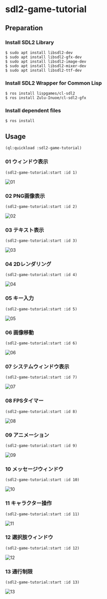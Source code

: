 # sdl2-game-tutorial

## Preparation

### Install SDL2 Library

```
$ sudo apt install libsdl2-dev
$ sudo apt install libsdl2-gfx-dev
$ sudo apt install libsdl2-image-dev
$ sudo apt install libsdl2-mixer-dev
$ sudo apt install libsdl2-ttf-dev
```

### Install SDL2 Wrapper for Common Lisp

```
$ ros install lispgames/cl-sdl2
$ ros install Zulu-Inuoe/cl-sdl2-gfx
```

### Install dependent files

```
$ ros install
```

## Usage

```
(ql:quickload :sdl2-game-tutorial)
```

### 01 ウィンドウ表示

```
(sdl2-game-tutorial:start :id 1)
```

![01](https://github.com/fireflower0/sdl2-game-tutorial/blob/master/img/01.png)

### 02 PNG画像表示

```
(sdl2-game-tutorial:start :id 2)
```

![02](https://github.com/fireflower0/sdl2-game-tutorial/blob/master/img/02.png)

### 03 テキスト表示

```
(sdl2-game-tutorial:start :id 3)
```

![03](https://github.com/fireflower0/sdl2-game-tutorial/blob/master/img/03.png)

### 04 2Dレンダリング

```
(sdl2-game-tutorial:start :id 4)
```

![04](https://github.com/fireflower0/sdl2-game-tutorial/blob/master/img/04.png)

### 05 キー入力

```
(sdl2-game-tutorial:start :id 5)
```

![05](https://github.com/fireflower0/sdl2-game-tutorial/blob/master/img/05.png)

### 06 画像移動

```
(sdl2-game-tutorial:start :id 6)
```

![06](https://github.com/fireflower0/sdl2-game-tutorial/blob/master/img/06.png)

### 07 システムウィンドウ表示

```
(sdl2-game-tutorial:start :id 7)
```

![07](https://github.com/fireflower0/sdl2-game-tutorial/blob/master/img/07.png)

### 08 FPSタイマー

```
(sdl2-game-tutorial:start :id 8)
```

![08](https://github.com/fireflower0/sdl2-game-tutorial/blob/master/img/08.png)

### 09 アニメーション

```
(sdl2-game-tutorial:start :id 9)
```

![09](https://github.com/fireflower0/sdl2-game-tutorial/blob/master/img/09.png)

### 10 メッセージウィンドウ

```
(sdl2-game-tutorial:start :id 10)
```

![10](https://github.com/fireflower0/sdl2-game-tutorial/blob/master/img/10.png)

### 11 キャラクター操作

```
(sdl2-game-tutorial:start :id 11)
```

![11](https://github.com/fireflower0/sdl2-game-tutorial/blob/master/img/11.png)

### 12 選択肢ウィンドウ

```
(sdl2-game-tutorial:start :id 12)
```

![12](https://github.com/fireflower0/sdl2-game-tutorial/blob/master/img/12.png)

### 13 通行制限

```
(sdl2-game-tutorial:start :id 13)
```

![13](https://github.com/fireflower0/sdl2-game-tutorial/blob/master/img/13.png)
